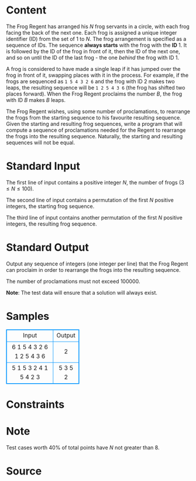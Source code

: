 
# Content

The Frog Regent has arranged his $N$ frog servants in a circle, with each frog facing the back of the next 
one. Each frog is assigned a unique integer identifier (ID) from the set of $1$ to $N$. The frog arrangement 
is specified as a sequence of IDs. The sequence **always starts** with the frog with the **ID** $1$. It is 
followed by the ID of the frog in front of it, then the ID of the next one, and so on until the ID of the 
last frog - the one *behind* the frog with ID $1$. 

A frog is considered to have made a single leap if it has jumped over the frog in front of it, swapping 
places with it in the process. For example, if the frogs are sequenced as `1 5 4 3 2 6` and the frog with 
ID 2 makes two leaps, the resulting sequence will be `1 2 5 4 3 6` (the frog has shifted two places 
forward). When the Frog Regent proclaims the number $B$, the frog with ID $B$ makes $B$ leaps. 

The Frog Regent wishes, using some number of proclamations, to rearrange the frogs from the starting 
sequence to his favourite resulting sequence. Given the starting and resulting frog sequences, write a
program that will compute a sequence of proclamations needed for the Regent to rearrange the frogs 
into the resulting sequence. Naturally, the starting and resulting sequences will not be equal.

# Standard Input

The first line of input contains a positive integer $N$, the number of frogs ($3 \leq N \leq 100$). 

The second line of input contains a permutation of the first $N$ positive integers, the starting frog 
sequence. 

The third line of input contains another permutation of the first $N$ positive integers, the resulting frog 
sequence.

# Standard Output

Output any sequence of integers (one integer per line) that the Frog Regent can proclaim in order to 
rearrange the frogs into the resulting sequence. 

The number of proclamations must not exceed $100 000$. 

**Note**: The test data will ensure that a solution will always exist.

# Samples

<style>
        table,table tr th, table tr td { border:1px solid #0094ff; }
        table { width: 200px; min-height: 25px; line-height: 25px; text-align: center; border-collapse: collapse;}   
    </style>
<table>
	<tr>
		<td>Input</td>
		<td>Output</td>
	</tr>
<tr><td>6 
1 5 4 3 2 6 
1 2 5 4 3 6</td><td>2</td></tr><tr><td>5 
1 5 3 2 4 
1 5 4 2 3</td><td>5 
3 
5 
2</td></tr></table>


# Constraints



# Note

Test cases worth $40\%$ of total points have $N$ not greater than $8$.

# Source


